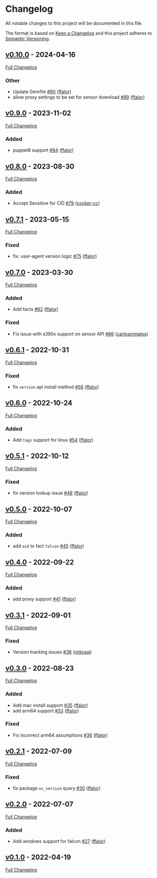 <!-- markdownlint-disable MD024 -->
# Changelog

All notable changes to this project will be documented in this file.

The format is based on [Keep a Changelog](http://keepachangelog.com/en/1.0.0/) and this project adheres to [Semantic Versioning](http://semver.org).

## [v0.10.0](https://github.com/CrowdStrike/puppet-falcon/tree/v0.10.0) - 2024-04-16

[Full Changelog](https://github.com/CrowdStrike/puppet-falcon/compare/v0.9.0...v0.10.0)

### Other

- Update Gemfile [#90](https://github.com/CrowdStrike/puppet-falcon/pull/90) ([ffalor](https://github.com/ffalor))
- allow proxy settings to be set for sensor download [#89](https://github.com/CrowdStrike/puppet-falcon/pull/89) ([ffalor](https://github.com/ffalor))

## [v0.9.0](https://github.com/CrowdStrike/puppet-falcon/tree/v0.9.0) - 2023-11-02

[Full Changelog](https://github.com/CrowdStrike/puppet-falcon/compare/v0.8.0...v0.9.0)

### Added

- puppet8 support [#84](https://github.com/CrowdStrike/puppet-falcon/pull/84) ([ffalor](https://github.com/ffalor))

## [v0.8.0](https://github.com/CrowdStrike/puppet-falcon/tree/v0.8.0) - 2023-08-30

[Full Changelog](https://github.com/CrowdStrike/puppet-falcon/compare/v0.7.1...v0.8.0)

### Added

- Accept Sensitive for CID [#79](https://github.com/CrowdStrike/puppet-falcon/pull/79) ([cocker-cc](https://github.com/cocker-cc))

## [v0.7.1](https://github.com/CrowdStrike/puppet-falcon/tree/v0.7.1) - 2023-05-15

[Full Changelog](https://github.com/CrowdStrike/puppet-falcon/compare/v0.7.0...v0.7.1)

### Fixed

- fix: user-agent version logic [#75](https://github.com/CrowdStrike/puppet-falcon/pull/75) ([ffalor](https://github.com/ffalor))

## [v0.7.0](https://github.com/CrowdStrike/puppet-falcon/tree/v0.7.0) - 2023-03-30

[Full Changelog](https://github.com/CrowdStrike/puppet-falcon/compare/v0.6.1...v0.7.0)

### Added

- Add facts [#62](https://github.com/CrowdStrike/puppet-falcon/pull/62) ([ffalor](https://github.com/ffalor))

### Fixed

- Fix issue with s390x support on sensor API [#66](https://github.com/CrowdStrike/puppet-falcon/pull/66) ([carlosmmatos](https://github.com/carlosmmatos))

## [v0.6.1](https://github.com/CrowdStrike/puppet-falcon/tree/v0.6.1) - 2022-10-31

[Full Changelog](https://github.com/CrowdStrike/puppet-falcon/compare/v0.6.0...v0.6.1)

### Fixed

- fix `version` api install method [#56](https://github.com/CrowdStrike/puppet-falcon/pull/56) ([ffalor](https://github.com/ffalor))

## [v0.6.0](https://github.com/CrowdStrike/puppet-falcon/tree/v0.6.0) - 2022-10-24

[Full Changelog](https://github.com/CrowdStrike/puppet-falcon/compare/v0.5.1...v0.6.0)

### Added

- Add `tags` support for linux [#54](https://github.com/CrowdStrike/puppet-falcon/pull/54) ([ffalor](https://github.com/ffalor))

## [v0.5.1](https://github.com/CrowdStrike/puppet-falcon/tree/v0.5.1) - 2022-10-12

[Full Changelog](https://github.com/CrowdStrike/puppet-falcon/compare/v0.5.0...v0.5.1)

### Fixed

- fix version lookup issue [#48](https://github.com/CrowdStrike/puppet-falcon/pull/48) ([ffalor](https://github.com/ffalor))

## [v0.5.0](https://github.com/CrowdStrike/puppet-falcon/tree/v0.5.0) - 2022-10-07

[Full Changelog](https://github.com/CrowdStrike/puppet-falcon/compare/v0.4.0...v0.5.0)

### Added

- add `aid` to fact `falcon` [#45](https://github.com/CrowdStrike/puppet-falcon/pull/45) ([ffalor](https://github.com/ffalor))

## [v0.4.0](https://github.com/CrowdStrike/puppet-falcon/tree/v0.4.0) - 2022-09-22

[Full Changelog](https://github.com/CrowdStrike/puppet-falcon/compare/v0.3.1...v0.4.0)

### Added

- add proxy support [#41](https://github.com/CrowdStrike/puppet-falcon/pull/41) ([ffalor](https://github.com/ffalor))

## [v0.3.1](https://github.com/CrowdStrike/puppet-falcon/tree/v0.3.1) - 2022-09-01

[Full Changelog](https://github.com/CrowdStrike/puppet-falcon/compare/v0.3.0...v0.3.1)

### Fixed

- Version tracking issues [#38](https://github.com/CrowdStrike/puppet-falcon/pull/38) ([mtkraai](https://github.com/mtkraai))

## [v0.3.0](https://github.com/CrowdStrike/puppet-falcon/tree/v0.3.0) - 2022-08-23

[Full Changelog](https://github.com/CrowdStrike/puppet-falcon/compare/v0.2.1...v0.3.0)

### Added

- Add mac install support [#35](https://github.com/CrowdStrike/puppet-falcon/pull/35) ([ffalor](https://github.com/ffalor))
- add arm64 support [#33](https://github.com/CrowdStrike/puppet-falcon/pull/33) ([ffalor](https://github.com/ffalor))

### Fixed

- Fix incorrect arm64 assumptions [#36](https://github.com/CrowdStrike/puppet-falcon/pull/36) ([ffalor](https://github.com/ffalor))

## [v0.2.1](https://github.com/CrowdStrike/puppet-falcon/tree/v0.2.1) - 2022-07-09

[Full Changelog](https://github.com/CrowdStrike/puppet-falcon/compare/v0.2.0...v0.2.1)

### Fixed

- fix package `os_version` query [#30](https://github.com/CrowdStrike/puppet-falcon/pull/30) ([ffalor](https://github.com/ffalor))

## [v0.2.0](https://github.com/CrowdStrike/puppet-falcon/tree/v0.2.0) - 2022-07-07

[Full Changelog](https://github.com/CrowdStrike/puppet-falcon/compare/v0.1.0...v0.2.0)

### Added

- Add windows support for falcon [#27](https://github.com/CrowdStrike/puppet-falcon/pull/27) ([ffalor](https://github.com/ffalor))

## [v0.1.0](https://github.com/CrowdStrike/puppet-falcon/tree/v0.1.0) - 2022-04-19

[Full Changelog](https://github.com/CrowdStrike/puppet-falcon/compare/de2b319e3814b7090dc645138151eb842920e153...v0.1.0)

